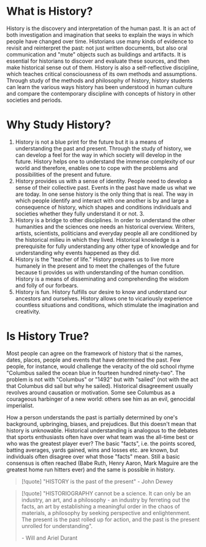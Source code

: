 # What is History?

History is the discovery and interpretation of the human past. It is an act of both investigation and imagination that seeks to explain the ways in which people have changed over time. Historians use many kinds of evidence to revisit and reinterpret the past: not just written documents, but also oral communication and "mute" objects such as buildings and artifacts. It is essential for historians to discover and evaluate these sources, and then make historical sense out of them. History is also a self-reflective discipline, which teaches critical consciousness of its own methods and assumptions. Through study of the methods and philosophy of history, history students can learn the various ways history has been understood in human culture and compare the contemporary discipline with concepts of history in other societies and periods.
# Why Study History?
1. History is not a blue print for the future but it is a means of understanding the past and present. Through the study of history, we can develop a feel for the way in which society will develop in the future. History helps one to understand the immense complexity of our world and therefore, enables one to cope with the problems and possibilities of the present and future.
2. History provides us with a sense of identity. People need to develop a sense of their collective past. Events in the past have made us what we are today. In one sense history is the only thing that is real. The way in which people identify and interact with one another is by and large a consequence of history, which shapes and conditions individuals and societies whether they fully understand it or not. 3.
3. History is a bridge to other disciplines. In order to understand the other humanities and the sciences one needs an historical overview. Writers, artists, scientists, politicians and everyday people all are conditioned by the historical milieu in which they lived. Historical knowledge is a prerequisite for fully understanding any other type of knowledge and for understanding why events happened as they did.
4. History is the "teacher of life." History prepares us to live more humanely in the present and to meet the challenges of the future because ti provides us with understanding of the human condition. History is a means of disseminating and comprehending the wisdom and folly of our forbears.
5. History is fun. History fulfills our desire to know and understand our ancestors and ourselves. History allows one to vicariously experience countless situations and conditions, which stimulate the imagination and creativity.
# Is History True?
Most people can agree on the framework of history that si the names, dates, places, people and events that have determined the past. Few people, for instance, would challenge the veracity of the old school rhyme "Columbus sailed the ocean blue in fourteen hundred ninety-two". The problem is not with "Columbus" or "1492" but with "sailed" (not with the act that Columbus did sail but why he sailed). Historical disagreement usually revolves around causation or motivation. Some see Columbus as a courageous harbinger of a new world: others see him as an evil, genocidal imperialist.

How a person understands the past is partially determined by one's background, upbringing, biases, and prejudices. But this doesn't mean that history is unknowable. Historical understanding is analogous to the debates that sports enthusiasts often have over what team was the all-time best or who was the greatest player ever? The basic "facts", i.e. the points scored, batting averages, yards gained, wins and losses etc. are known, but individuals often disagree over what those "facts" mean. Still a basic consensus is often reached (Babe Ruth, Henry Aaron, Mark Maguire are the greatest home run hitters ever) and the same is possible in history.

>[!quote]
>"HISTORY is the past of the present" 
>\- John Dewey



>[!quote]
>"HISTORIOGRAPHY cannot be a science. It can only be an industry, an art, and a philosophy - an industry by ferreting out the facts, an art by establishing a meaningful order in the chaos of materials, a philosophy by seeking perspective and enlightenment. The present is the past rolled up for action, and the past is the present unrolled for understanding". 
>
>\- Will and Ariel Durant

